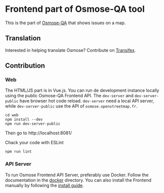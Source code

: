 # Frontend part of Osmose-QA tool

This is the part of [Osmose-QA](http://osmose.openstreetmap.fr) that shows issues on a map.

## Translation

Interested in helping translate Osmose? Contribute on [Transifex](https://www.transifex.com/openstreetmap-france/osmose/).

## Contribution

### Web

The HTML/JS part is in Vue.js. You can run de development instance locally using the public Osmose-QA Frontend API. The `dev-server` and `dev-server-public` have browser hot code reload. `dev-server` need a local API server, while `dev-server-public` use the API of `osmose.openstreetmap.fr`.

```
cd web
npm install --dev
npm run dev-server-public
```

Then go to http://localhost:8081/

Chack your code with ESLint
```
npm run lint
```

### API Server

To run Osmose Frontend API Server, preferably use Docker. Follow the documentation in the [docker](docker/README.md) directory. You can also install the Frontend manually by following the [install guide](INSTALL.md).
